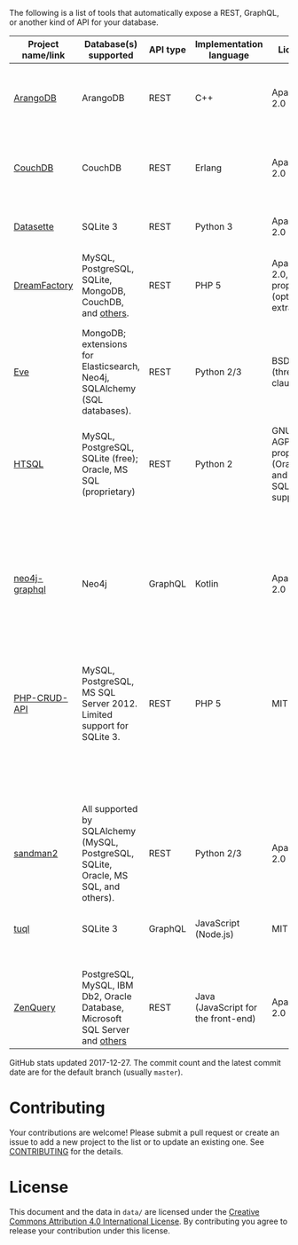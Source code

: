 The following is a list of tools that automatically expose a REST, GraphQL, or another kind of API for your database.

|                          Project name/link                           |                                                     Database(s) supported                                                     | API type |       Implementation language       |                       License                       |                      GitHub stats                       |                                                                   Notes                                                                    |
|----------------------------------------------------------------------|-------------------------------------------------------------------------------------------------------------------------------|----------|-------------------------------------|-----------------------------------------------------|---------------------------------------------------------|--------------------------------------------------------------------------------------------------------------------------------------------|
| [ArangoDB](https://github.com/arangodb/arangodb)                     | ArangoDB                                                                                                                      | REST     | C++                                 | Apache 2.0                                          | 4808&nbsp;★; 41636&nbsp;commits, latest&nbsp;2017-12-27 | A database with a built-in REST API. [Official Docker image](https://hub.docker.com/r/arangodb/arangodb/).                                 |
| [CouchDB](https://github.com/apache/couchdb)                         | CouchDB                                                                                                                       | REST     | Erlang                              | Apache 2.0                                          | 3380&nbsp;★; 10943&nbsp;commits, latest&nbsp;2017-12-21 | A database with a built-in REST API. [Official Docker image](https://hub.docker.com/r/_/couchdb/).                                         |
| [Datasette](https://github.com/simonw/datasette)                     | SQLite 3                                                                                                                      | REST     | Python 3                            | Apache 2.0                                          | 1108&nbsp;★; 253&nbsp;commits, latest&nbsp;2017-12-15   | Read-only. [Official Docker image](https://hub.docker.com/r/terranodo/datasette/).                                                         |
| [DreamFactory](https://github.com/dreamfactorysoftware/dreamfactory) | MySQL, PostgreSQL, SQLite, MongoDB, CouchDB, and [others](https://www.dreamfactory.com/products).                             | REST     | PHP 5                               | Apache 2.0, proprietary (optional extras)           | 739&nbsp;★; 760&nbsp;commits, latest&nbsp;2017-11-16    |                                                                                                                                            |
| [Eve](https://github.com/pyeve/eve)                                  | MongoDB; extensions for Elasticsearch, Neo4j, SQLAlchemy (SQL databases).                                                     | REST     | Python 2/3                          | BSD (three-clause)                                  | 4646&nbsp;★; 2706&nbsp;commits, latest&nbsp;2017-12-06  | The SQLAlchemy extension isn't automatic. It requires the user to write SQLAlchemy mappings.                                               |
| [HTSQL](https://bitbucket.org/prometheus/htsql/src)                  | MySQL, PostgreSQL, SQLite (free); Oracle, MS SQL (proprietary)                                                                | REST     | Python 2                            | GNU AGPLv3, proprietary (Oracle and MS SQL support) | n/a                                                     |                                                                                                                                            |
| [neo4j-graphql](https://github.com/neo4j-graphql/neo4j-graphql)      | Neo4j                                                                                                                         | GraphQL  | Kotlin                              | Apache 2.0                                          | 148&nbsp;★; 108&nbsp;commits, latest&nbsp;2017-09-23    | Can generate a GraphQL API from an existing database or derive a new database model from a GraphQL schema and auto-generate the resolvers. |
| [PHP-CRUD-API](https://github.com/mevdschee/php-crud-api)            | MySQL, PostgreSQL, MS SQL Server 2012. Limited support for SQLite 3.                                                          | REST     | PHP 5                               | MIT                                                 | 1238&nbsp;★; 1004&nbsp;commits, latest&nbsp;2017-11-19  |                                                                                                                                            |
| []()                                                                 |                                                                                                                               |          |                                     |                                                     | n/a                                                     |                                                                                                                                            |
| []()                                                                 |                                                                                                                               |          |                                     |                                                     | n/a                                                     |                                                                                                                                            |
| []()                                                                 |                                                                                                                               |          |                                     |                                                     | n/a                                                     |                                                                                                                                            |
| []()                                                                 |                                                                                                                               |          |                                     |                                                     | n/a                                                     |                                                                                                                                            |
| [sandman2](https://github.com/jeffknupp/sandman2)                    | All supported by SQLAlchemy (MySQL, PostgreSQL, SQLite, Oracle, MS SQL, and others).                                          | REST     | Python 2/3                          | Apache 2.0                                          | 665&nbsp;★; 129&nbsp;commits, latest&nbsp;2017-03-06    |                                                                                                                                            |
| [tuql](https://github.com/bradleyboy/tuql)                           | SQLite 3                                                                                                                      | GraphQL  | JavaScript (Node.js)                | MIT                                                 | 201&nbsp;★; 34&nbsp;commits, latest&nbsp;2017-11-22     | Read-only.                                                                                                                                 |
| []()                                                                 |                                                                                                                               |          |                                     |                                                     | n/a                                                     |                                                                                                                                            |
| [ZenQuery](https://github.com/BjoernKW/ZenQuery)                     | PostgreSQL, MySQL, IBM Db2, Oracle Database, Microsoft SQL Server and [others](https://github.com/BjoernKW/ZenQuery#database) | REST     | Java (JavaScript for the front-end) | Apache 2.0                                          | 28&nbsp;★; 282&nbsp;commits, latest&nbsp;2017-01-31     | Read-only.                                                                                                                                 |


GitHub stats updated 2017-12-27. The commit count and the latest commit date are for the default branch (usually `master`).

# Contributing

Your contributions are welcome! Please submit a pull request or create an issue to add a new project to the list or to update an existing one. See [CONTRIBUTING](./CONTRIBUTING.md) for the details.

# License

This document and the data in `data/` are licensed under the [Creative Commons Attribution 4.0 International License](http://creativecommons.org/licenses/by/4.0/). By contributing you agree to release your contribution under this license.
